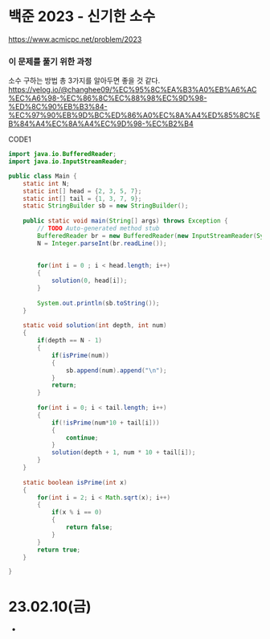 # 백준 2023 - 신기한 소수
https://www.acmicpc.net/problem/2023

### 이 문제를 풀기 위한 과정
소수 구하는 방법 총 3가지를 알아두면 좋을 것 같다.  
https://velog.io/@changhee09/%EC%95%8C%EA%B3%A0%EB%A6%AC%EC%A6%98-%EC%86%8C%EC%88%98%EC%9D%98-%ED%8C%90%EB%B3%84-%EC%97%90%EB%9D%BC%ED%86%A0%EC%8A%A4%ED%85%8C%EB%84%A4%EC%8A%A4%EC%9D%98-%EC%B2%B4


CODE1
```java
import java.io.BufferedReader;
import java.io.InputStreamReader;

public class Main {
	static int N;
	static int[] head = {2, 3, 5, 7};
	static int[] tail = {1, 3, 7, 9};
	static StringBuilder sb = new StringBuilder();
	
	public static void main(String[] args) throws Exception {
		// TODO Auto-generated method stub
		BufferedReader br = new BufferedReader(new InputStreamReader(System.in));
		N = Integer.parseInt(br.readLine());
		
		
		for(int i = 0 ; i < head.length; i++)
		{
			solution(0, head[i]);
		}
		
		System.out.println(sb.toString());
	}
	
	static void solution(int depth, int num)
	{
		if(depth == N - 1)
		{
			if(isPrime(num))
			{
				sb.append(num).append("\n");
			}
			return;
		}
		
		for(int i = 0; i < tail.length; i++)
		{
			if(!isPrime(num*10 + tail[i]))
			{
				continue;
			}
			solution(depth + 1, num * 10 + tail[i]);
		}
	}
	
	static boolean isPrime(int x)
	{
		for(int i = 2; i < Math.sqrt(x); i++)
		{
			if(x % i == 0)
			{
				return false;
			}
		}
		return true;
	}

}

```

# 23.02.10(금)
* 
